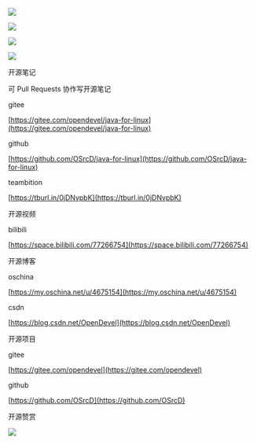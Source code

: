 ![](https://tcs.teambition.net/storage/3121d6a97ad77d4cef66525bacebf54d2dac?Signature=eyJhbGciOiJIUzI1NiIsInR5cCI6IkpXVCJ9.eyJBcHBJRCI6IjU5Mzc3MGZmODM5NjMyMDAyZTAzNThmMSIsIl9hcHBJZCI6IjU5Mzc3MGZmODM5NjMyMDAyZTAzNThmMSIsIl9vcmdhbml6YXRpb25JZCI6IiIsImV4cCI6MTYxMDg5NTE5MywiaWF0IjoxNjEwMjkwMzkzLCJyZXNvdXJjZSI6Ii9zdG9yYWdlLzMxMjFkNmE5N2FkNzdkNGNlZjY2NTI1YmFjZWJmNTRkMmRhYyJ9.0fWeDOQV78KibGnwFeNAPHsZDJvHeaA7-78h0DAPSkQ&download=image.png "")

![](https://tcs.teambition.net/storage/3121c9b3e3e23c4441f81aa27fd5ad9ac7e9?Signature=eyJhbGciOiJIUzI1NiIsInR5cCI6IkpXVCJ9.eyJBcHBJRCI6IjU5Mzc3MGZmODM5NjMyMDAyZTAzNThmMSIsIl9hcHBJZCI6IjU5Mzc3MGZmODM5NjMyMDAyZTAzNThmMSIsIl9vcmdhbml6YXRpb25JZCI6IiIsImV4cCI6MTYxMDg5NTE5MywiaWF0IjoxNjEwMjkwMzkzLCJyZXNvdXJjZSI6Ii9zdG9yYWdlLzMxMjFjOWIzZTNlMjNjNDQ0MWY4MWFhMjdmZDVhZDlhYzdlOSJ9.IdOqHSJNcS4Ry8uVgjdd00KDljtJJyedswoX4XpaqrY&download=image.png "")

![](https://tcs.teambition.net/storage/31210fed0f288b88112aa04e03e80e1ccad5?Signature=eyJhbGciOiJIUzI1NiIsInR5cCI6IkpXVCJ9.eyJBcHBJRCI6IjU5Mzc3MGZmODM5NjMyMDAyZTAzNThmMSIsIl9hcHBJZCI6IjU5Mzc3MGZmODM5NjMyMDAyZTAzNThmMSIsIl9vcmdhbml6YXRpb25JZCI6IiIsImV4cCI6MTYxMDg5NTE5MywiaWF0IjoxNjEwMjkwMzkzLCJyZXNvdXJjZSI6Ii9zdG9yYWdlLzMxMjEwZmVkMGYyODhiODgxMTJhYTA0ZTAzZTgwZTFjY2FkNSJ9.DWLdDlNP1evftR4D6X3qEwAxnud8xrekqvRf9kzcVyw&download=image.png "")

![](https://tcs.teambition.net/storage/31213abd2f0e97169d2651a43f6901c55b8b?Signature=eyJhbGciOiJIUzI1NiIsInR5cCI6IkpXVCJ9.eyJBcHBJRCI6IjU5Mzc3MGZmODM5NjMyMDAyZTAzNThmMSIsIl9hcHBJZCI6IjU5Mzc3MGZmODM5NjMyMDAyZTAzNThmMSIsIl9vcmdhbml6YXRpb25JZCI6IiIsImV4cCI6MTYxMDg5NTE5MywiaWF0IjoxNjEwMjkwMzkzLCJyZXNvdXJjZSI6Ii9zdG9yYWdlLzMxMjEzYWJkMmYwZTk3MTY5ZDI2NTFhNDNmNjkwMWM1NWI4YiJ9.0lVPtRpzmlfU_VpLX3uYaqOmp64mK-0WgdDdmgINZiY&download=image.png "")







开源笔记

可 Pull Requests 协作写开源笔记

gitee

[https://gitee.com/opendevel/java-for-linux](https://gitee.com/opendevel/java-for-linux)

github

[https://github.com/OSrcD/java-for-linux](https://github.com/OSrcD/java-for-linux)

teambition

[https://tburl.in/0jDNvpbK](https://tburl.in/0jDNvpbK)

开源视频

bilibili

[https://space.bilibili.com/77266754](https://space.bilibili.com/77266754)

开源博客

oschina

[https://my.oschina.net/u/4675154](https://my.oschina.net/u/4675154)

csdn

[https://blog.csdn.net/OpenDevel](https://blog.csdn.net/OpenDevel)

开源项目

gitee

[https://gitee.com/opendevel](https://gitee.com/opendevel)

github

[https://github.com/OSrcD](https://github.com/OSrcD)

开源赞赏

![](https://tcs.teambition.net/storage/3121aed56e96d914e1046f3b498b493ce232?Signature=eyJhbGciOiJIUzI1NiIsInR5cCI6IkpXVCJ9.eyJBcHBJRCI6IjU5Mzc3MGZmODM5NjMyMDAyZTAzNThmMSIsIl9hcHBJZCI6IjU5Mzc3MGZmODM5NjMyMDAyZTAzNThmMSIsIl9vcmdhbml6YXRpb25JZCI6IiIsImV4cCI6MTYxMDg5NTE5MywiaWF0IjoxNjEwMjkwMzkzLCJyZXNvdXJjZSI6Ii9zdG9yYWdlLzMxMjFhZWQ1NmU5NmQ5MTRlMTA0NmYzYjQ5OGI0OTNjZTIzMiJ9.ewR4nSSknzAT2xZW9GlkotWg88S6CIMbsNvsIA7joq4&download=image.png "")

